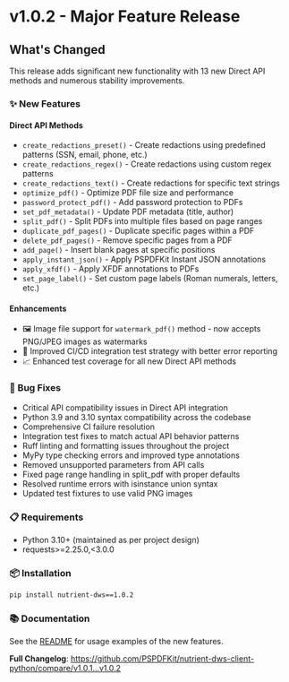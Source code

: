 # v1.0.2 - Major Feature Release

## What's Changed

This release adds significant new functionality with 13 new Direct API methods and numerous stability improvements.

### ✨ New Features

#### Direct API Methods
- `create_redactions_preset()` - Create redactions using predefined patterns (SSN, email, phone, etc.)
- `create_redactions_regex()` - Create redactions using custom regex patterns
- `create_redactions_text()` - Create redactions for specific text strings
- `optimize_pdf()` - Optimize PDF file size and performance
- `password_protect_pdf()` - Add password protection to PDFs
- `set_pdf_metadata()` - Update PDF metadata (title, author)
- `split_pdf()` - Split PDFs into multiple files based on page ranges
- `duplicate_pdf_pages()` - Duplicate specific pages within a PDF
- `delete_pdf_pages()` - Remove specific pages from a PDF
- `add_page()` - Insert blank pages at specific positions
- `apply_instant_json()` - Apply PSPDFKit Instant JSON annotations
- `apply_xfdf()` - Apply XFDF annotations to PDFs
- `set_page_label()` - Set custom page labels (Roman numerals, letters, etc.)

#### Enhancements
- 🖼️ Image file support for `watermark_pdf()` method - now accepts PNG/JPEG images as watermarks
- 🧪 Improved CI/CD integration test strategy with better error reporting
- 📈 Enhanced test coverage for all new Direct API methods

### 🐛 Bug Fixes
- Critical API compatibility issues in Direct API integration
- Python 3.9 and 3.10 syntax compatibility across the codebase
- Comprehensive CI failure resolution
- Integration test fixes to match actual API behavior patterns
- Ruff linting and formatting issues throughout the project
- MyPy type checking errors and improved type annotations
- Removed unsupported parameters from API calls
- Fixed page range handling in split_pdf with proper defaults
- Resolved runtime errors with isinstance union syntax
- Updated test fixtures to use valid PNG images

### 📋 Requirements
- Python 3.10+ (maintained as per project design)
- requests>=2.25.0,<3.0.0

### 📦 Installation
```bash
pip install nutrient-dws==1.0.2
```

### 📚 Documentation
See the [README](https://github.com/PSPDFKit/nutrient-dws-client-python#readme) for usage examples of the new features.

**Full Changelog**: https://github.com/PSPDFKit/nutrient-dws-client-python/compare/v1.0.1...v1.0.2
